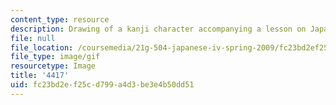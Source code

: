 ```yaml
---
content_type: resource
description: Drawing of a kanji character accompanying a lesson on Japanese.
file: null
file_location: /coursemedia/21g-504-japanese-iv-spring-2009/fc23bd2ef25cd799a4d3be3e4b50dd51_4417.gif
file_type: image/gif
resourcetype: Image
title: '4417'
uid: fc23bd2e-f25c-d799-a4d3-be3e4b50dd51
---
```

